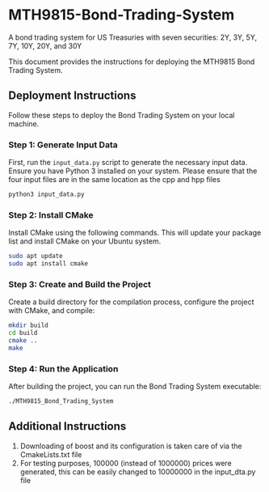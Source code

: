 # MTH9815-Bond-Trading-System
A bond trading system for US Treasuries with seven securities: 2Y, 3Y, 5Y, 7Y, 10Y, 20Y, and 30Y

This document provides the instructions for deploying the MTH9815 Bond Trading System.

## Deployment Instructions

Follow these steps to deploy the Bond Trading System on your local machine.

### Step 1: Generate Input Data

First, run the `input_data.py` script to generate the necessary input data. Ensure you have Python 3 installed on your system.
Please ensure that the four input files are in the same location as the cpp and hpp files
```bash
python3 input_data.py
```


### Step 2: Install CMake
Install CMake using the following commands. This will update your package list and install CMake on your Ubuntu system.

```bash
sudo apt update
sudo apt install cmake
```

### Step 3: Create and Build the Project
Create a build directory for the compilation process, configure the project with CMake, and compile:

```bash
mkdir build
cd build
cmake ..
make
```

### Step 4: Run the Application
After building the project, you can run the Bond Trading System executable:

```bash
./MTH9815_Bond_Trading_System
```

## Additional Instructions

1. Downloading of boost and its configuration is taken care of via the CmakeLists.txt file
2. For testing purposes, 100000 (instead of 1000000) prices were generated, this can be easily changed to 10000000 in the input_dta.py file 
